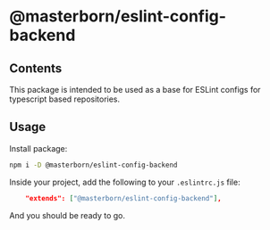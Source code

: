 # @masterborn/eslint-config-backend

## Contents

This package is intended to be used as a base for ESLint configs for typescript based repositories.

## Usage
Install package:

```bash
npm i -D @masterborn/eslint-config-backend
```

Inside your project, add the following to your `.eslintrc.js` file:

```json
    "extends": ["@masterborn/eslint-config-backend"],
```

And you should be ready to go.
